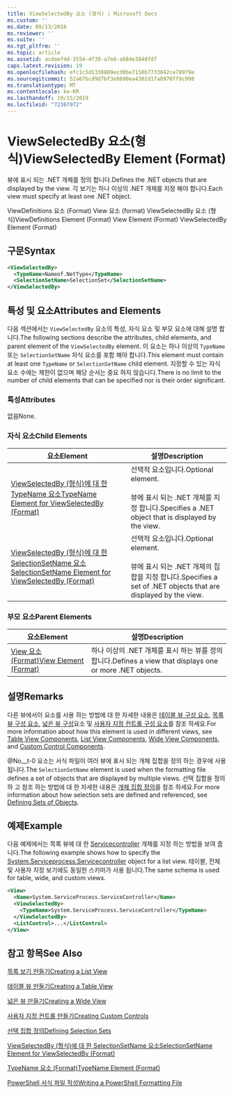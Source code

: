 ```yaml
---
title: ViewSelectedBy 요소 (형식) | Microsoft Docs
ms.custom: ''
ms.date: 09/13/2016
ms.reviewer: ''
ms.suite: ''
ms.tgt_pltfrm: ''
ms.topic: article
ms.assetid: acdeef4d-3554-4f39-a7e6-a684e3848fd7
caps.latest.revision: 19
ms.openlocfilehash: efc1c5d1338889ecd0be7150b7733842ce78979e
ms.sourcegitcommit: 52a67bcd9d7bf3e8600ea4302d1fa8970ff9c998
ms.translationtype: MT
ms.contentlocale: ko-KR
ms.lasthandoff: 10/15/2019
ms.locfileid: "72367972"
---
```

# <a name="viewselectedby-element-format"></a><span data-ttu-id="fc709-102">ViewSelectedBy 요소(형식)</span><span class="sxs-lookup"><span data-stu-id="fc709-102">ViewSelectedBy Element (Format)</span></span>

<span data-ttu-id="fc709-103">뷰에 표시 되는 .NET 개체를 정의 합니다.</span><span class="sxs-lookup"><span data-stu-id="fc709-103">Defines the .NET objects that are displayed by the view.</span></span> <span data-ttu-id="fc709-104">각 보기는 하나 이상의 .NET 개체를 지정 해야 합니다.</span><span class="sxs-lookup"><span data-stu-id="fc709-104">Each view must specify at least one .NET object.</span></span>

<span data-ttu-id="fc709-105">ViewDefinitions 요소 (Format) View 요소 (format) ViewSelectedBy 요소 (형식)</span><span class="sxs-lookup"><span data-stu-id="fc709-105">ViewDefinitions Element (Format) View Element (Format) ViewSelectedBy Element (Format)</span></span>

## <a name="syntax"></a><span data-ttu-id="fc709-106">구문</span><span class="sxs-lookup"><span data-stu-id="fc709-106">Syntax</span></span>

```xml
<ViewSelectedBy>
  <TypeName>Nameof.NetType</TypeName>
  <SelectionSetName>SelectionSet</SelectionSetName>
</ViewSelectedBy>
```

## <a name="attributes-and-elements"></a><span data-ttu-id="fc709-107">특성 및 요소</span><span class="sxs-lookup"><span data-stu-id="fc709-107">Attributes and Elements</span></span>

<span data-ttu-id="fc709-108">다음 섹션에서는 `ViewSelectedBy` 요소의 특성, 자식 요소 및 부모 요소에 대해 설명 합니다.</span><span class="sxs-lookup"><span data-stu-id="fc709-108">The following sections describe the attributes, child elements, and parent element of the `ViewSelectedBy` element.</span></span> <span data-ttu-id="fc709-109">이 요소는 하나 이상의 `TypeName` 또는 `SelectionSetName` 자식 요소를 포함 해야 합니다.</span><span class="sxs-lookup"><span data-stu-id="fc709-109">This element must contain at least one `TypeName` or `SelectionSetName` child element.</span></span> <span data-ttu-id="fc709-110">지정할 수 있는 자식 요소 수에는 제한이 없으며 해당 순서는 중요 하지 않습니다.</span><span class="sxs-lookup"><span data-stu-id="fc709-110">There is no limit to the number of child elements that can be specified nor is their order significant.</span></span>

### <a name="attributes"></a><span data-ttu-id="fc709-111">특성</span><span class="sxs-lookup"><span data-stu-id="fc709-111">Attributes</span></span>

<span data-ttu-id="fc709-112">없음</span><span class="sxs-lookup"><span data-stu-id="fc709-112">None.</span></span>

### <a name="child-elements"></a><span data-ttu-id="fc709-113">자식 요소</span><span class="sxs-lookup"><span data-stu-id="fc709-113">Child Elements</span></span>

|<span data-ttu-id="fc709-114">요소</span><span class="sxs-lookup"><span data-stu-id="fc709-114">Element</span></span>|<span data-ttu-id="fc709-115">설명</span><span class="sxs-lookup"><span data-stu-id="fc709-115">Description</span></span>|
|-------------|-----------------|
|[<span data-ttu-id="fc709-116">ViewSelectedBy (형식)에 대 한 TypeName 요소</span><span class="sxs-lookup"><span data-stu-id="fc709-116">TypeName Element for ViewSelectedBy (Format)</span></span>](./typename-element-for-viewselectedby-format.md)|<span data-ttu-id="fc709-117">선택적 요소입니다.</span><span class="sxs-lookup"><span data-stu-id="fc709-117">Optional element.</span></span><br /><br /> <span data-ttu-id="fc709-118">뷰에 표시 되는 .NET 개체를 지정 합니다.</span><span class="sxs-lookup"><span data-stu-id="fc709-118">Specifies a .NET object that is displayed by the view.</span></span>|
|[<span data-ttu-id="fc709-119">ViewSelectedBy (형식)에 대 한 SelectionSetName 요소</span><span class="sxs-lookup"><span data-stu-id="fc709-119">SelectionSetName Element for ViewSelectedBy (Format)</span></span>](./selectionsetname-element-for-viewselectedby-format.md)|<span data-ttu-id="fc709-120">선택적 요소입니다.</span><span class="sxs-lookup"><span data-stu-id="fc709-120">Optional element.</span></span><br /><br /> <span data-ttu-id="fc709-121">뷰에 표시 되는 .NET 개체의 집합을 지정 합니다.</span><span class="sxs-lookup"><span data-stu-id="fc709-121">Specifies a set of .NET objects that are displayed by the view.</span></span>|

### <a name="parent-elements"></a><span data-ttu-id="fc709-122">부모 요소</span><span class="sxs-lookup"><span data-stu-id="fc709-122">Parent Elements</span></span>

|<span data-ttu-id="fc709-123">요소</span><span class="sxs-lookup"><span data-stu-id="fc709-123">Element</span></span>|<span data-ttu-id="fc709-124">설명</span><span class="sxs-lookup"><span data-stu-id="fc709-124">Description</span></span>|
|-------------|-----------------|
|[<span data-ttu-id="fc709-125">View 요소 (Format)</span><span class="sxs-lookup"><span data-stu-id="fc709-125">View Element (Format)</span></span>](./view-element-format.md)|<span data-ttu-id="fc709-126">하나 이상의 .NET 개체를 표시 하는 뷰를 정의 합니다.</span><span class="sxs-lookup"><span data-stu-id="fc709-126">Defines a view that displays one or more .NET objects.</span></span>|

## <a name="remarks"></a><span data-ttu-id="fc709-127">설명</span><span class="sxs-lookup"><span data-stu-id="fc709-127">Remarks</span></span>

<span data-ttu-id="fc709-128">다른 뷰에서이 요소를 사용 하는 방법에 대 한 자세한 내용은 [테이블 뷰 구성 요소](./creating-a-table-view.md), [목록 뷰 구성 요소](./creating-a-list-view.md), [넓은 뷰 구성](./creating-a-wide-view.md)요소 및 [사용자 지정 컨트롤 구성 요소](./creating-custom-controls.md)를 참조 하세요.</span><span class="sxs-lookup"><span data-stu-id="fc709-128">For more information about how this element is used in different views, see [Table View Components](./creating-a-table-view.md), [List View Components](./creating-a-list-view.md), [Wide View Components](./creating-a-wide-view.md), and [Custom Control Components](./creating-custom-controls.md).</span></span>

<span data-ttu-id="fc709-129">@No__t-0 요소는 서식 파일이 여러 뷰에 표시 되는 개체 집합을 정의 하는 경우에 사용 됩니다.</span><span class="sxs-lookup"><span data-stu-id="fc709-129">The `SelectionSetName` element is used when the formatting file defines a set of objects that are displayed by multiple views.</span></span> <span data-ttu-id="fc709-130">선택 집합을 정의 하 고 참조 하는 방법에 대 한 자세한 내용은 [개체 집합 정의](./defining-selection-sets.md)를 참조 하세요.</span><span class="sxs-lookup"><span data-stu-id="fc709-130">For more information about how selection sets are defined and referenced, see [Defining Sets of Objects](./defining-selection-sets.md).</span></span>

## <a name="example"></a><span data-ttu-id="fc709-131">예제</span><span class="sxs-lookup"><span data-stu-id="fc709-131">Example</span></span>

<span data-ttu-id="fc709-132">다음 예제에서는 목록 뷰에 대 한 [Servicecontroller](/dotnet/api/System.ServiceProcess.ServiceController) 개체를 지정 하는 방법을 보여 줍니다.</span><span class="sxs-lookup"><span data-stu-id="fc709-132">The following example shows how to specify the [System.Serviceprocess.Servicecontroller](/dotnet/api/System.ServiceProcess.ServiceController) object for a list view.</span></span> <span data-ttu-id="fc709-133">테이블, 전체 및 사용자 지정 보기에도 동일한 스키마가 사용 됩니다.</span><span class="sxs-lookup"><span data-stu-id="fc709-133">The same schema is used for table, wide, and custom views.</span></span>

```xml
<View>
  <Name>System.ServiceProcess.ServiceController</Name>
  <ViewSelectedBy>
    <TypeName>System.ServiceProcess.ServiceController</TypeName>
  </ViewSelectedBy>
  <ListControl>...</ListControl>
</View>
```

## <a name="see-also"></a><span data-ttu-id="fc709-134">참고 항목</span><span class="sxs-lookup"><span data-stu-id="fc709-134">See Also</span></span>

[<span data-ttu-id="fc709-135">목록 보기 만들기</span><span class="sxs-lookup"><span data-stu-id="fc709-135">Creating a List View</span></span>](./creating-a-list-view.md)

[<span data-ttu-id="fc709-136">테이블 뷰 만들기</span><span class="sxs-lookup"><span data-stu-id="fc709-136">Creating a Table View</span></span>](./creating-a-table-view.md)

[<span data-ttu-id="fc709-137">넓은 뷰 만들기</span><span class="sxs-lookup"><span data-stu-id="fc709-137">Creating a Wide View</span></span>](./creating-a-wide-view.md)

[<span data-ttu-id="fc709-138">사용자 지정 컨트롤 만들기</span><span class="sxs-lookup"><span data-stu-id="fc709-138">Creating Custom Controls</span></span>](./creating-custom-controls.md)

[<span data-ttu-id="fc709-139">선택 집합 정의</span><span class="sxs-lookup"><span data-stu-id="fc709-139">Defining Selection Sets</span></span>](./defining-selection-sets.md)

[<span data-ttu-id="fc709-140">ViewSelectedBy (형식)에 대 한 SelectionSetName 요소</span><span class="sxs-lookup"><span data-stu-id="fc709-140">SelectionSetName Element for ViewSelectedBy (Format)</span></span>](./selectionsetname-element-for-viewselectedby-format.md)

[<span data-ttu-id="fc709-141">TypeName 요소 (Format)</span><span class="sxs-lookup"><span data-stu-id="fc709-141">TypeName Element (Format)</span></span>](./typename-element-for-viewselectedby-format.md)

[<span data-ttu-id="fc709-142">PowerShell 서식 파일 작성</span><span class="sxs-lookup"><span data-stu-id="fc709-142">Writing a PowerShell Formatting File</span></span>](./writing-a-powershell-formatting-file.md)
